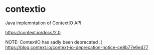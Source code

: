 # contextio

Java implemntation of ContextIO API

https://context.io/docs/2.0

NOTE: ContextIO has sadly been deprecated :( https://blog.context.io/context-io-deprecation-notice-ce8b77e6e477
